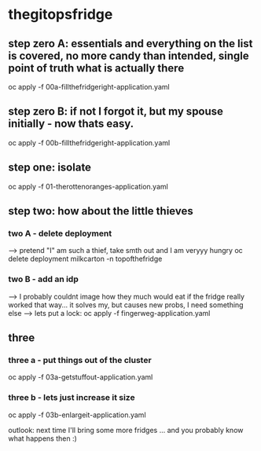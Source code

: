 # thegitopsfridge

## step zero A: essentials and everything on the list is covered, no more candy than intended, single point of truth what is actually there
oc apply -f 00a-fillthefridgeright-application.yaml

## step zero B: if not I forgot it, but my spouse initially - now thats easy.
oc apply -f 00b-fillthefridgeright-application.yaml
## step one: isolate
oc apply -f 01-therottenoranges-application.yaml

## step two: how about the little thieves
### two A - delete deployment
--> pretend "I" am such a thief, take smth out and I am veryyy hungry
oc delete deployment milkcarton -n topofthefridge
### two B - add an idp
--> I probably couldnt image how they much would eat if the fridge really worked that way... it solves my, but causes new probs, I need something else
--> lets put a lock:
oc apply -f fingerweg-application.yaml

## three
### three a - put things out of the cluster
oc apply -f 03a-getstuffout-application.yaml

### three b - lets just increase it size
oc apply -f 03b-enlargeit-application.yaml

outlook:
next time I'll bring some more fridges ... and you probably know what happens then :)


